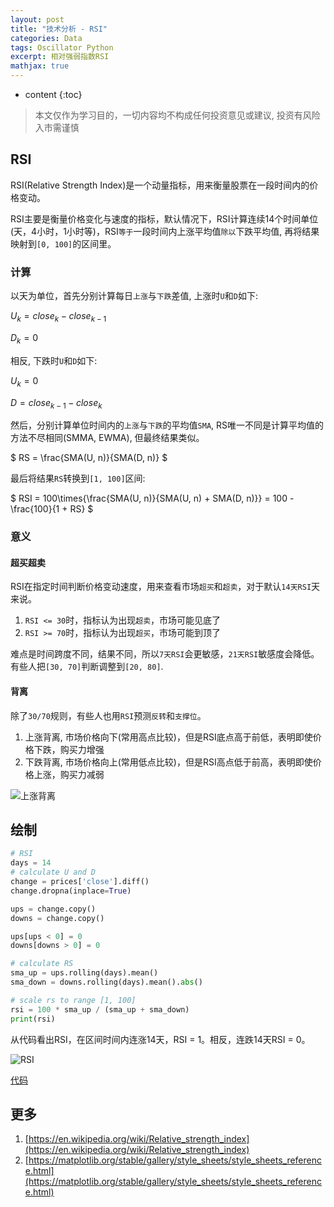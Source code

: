 ```yaml
---
layout: post
title: "技术分析 - RSI"
categories: Data
tags: Oscillator Python
excerpt: 相对强弱指数RSI
mathjax: true
---
```


* content
{:toc}

> 本文仅作为学习目的，一切内容均不构成任何投资意见或建议, 投资有风险入市需谨慎

## RSI

RSI(Relative Strength Index)是一个动量指标，用来衡量股票在一段时间内的价格变动。

RSI主要是衡量价格变化与速度的指标，默认情况下，RSI计算连续14个时间单位(天，4小时，1小时等)，RSI`等于`一段时间内上涨平均值`除以`下跌平均值, 再将结果映射到`[0, 100]`的区间里。

### 计算

以天为单位，首先分别计算每日`上涨`与`下跌`差值, 上涨时`U`和`D`如下:

$U_k = close_k - close_{k-1}$

$D_k = 0$

相反, 下跌时`U`和`D`如下:

$U_k = 0$

$D=close_{k-1} - close_k$

然后，分别计算单位时间内的`上涨`与`下跌`的平均值`SMA`, RS唯一不同是计算平均值的方法不尽相同(SMMA, EWMA), 但最终结果类似。

$
RS = \frac{SMA(U, n)}{SMA(D, n)}
$

最后将结果`RS`转换到`[1, 100]`区间:

$
RSI = 100\times{\frac{SMA(U, n)}{SMA(U, n) + SMA(D, n)}}
= 100 - \frac{100}{1 + RS}
$

### 意义

#### 超买超卖

RSI在指定时间判断价格变动速度，用来查看市场`超买`和`超卖`，对于默认`14天RSI`天来说。
1. `RSI <= 30`时，指标认为出现`超卖`，市场可能见底了
2. `RSI >= 70`时，指标认为出现`超买`，市场可能到顶了

难点是时间跨度不同，结果不同，所以`7天RSI`会更敏感，`21天RSI`敏感度会降低。有些人把`[30, 70]`判断调整到`[20, 80]`.

#### 背离

除了`30/70`规则，有些人也用`RSI`预测`反转`和`支撑位`。

1. 上涨背离, 市场价格向下(常用高点比较)，但是RSI底点高于前低，表明即使价格下跌，购买力增强
2. 下跌背离, 市场价格向上(常用低点比较)，但是RSI高点低于前高，表明即使价格上涨，购买力减弱

![上涨背离]({{site.static}}/images/investment-rsi-bullish-divergence.png)

## 绘制

```python
# RSI
days = 14
# calculate U and D
change = prices['close'].diff()
change.dropna(inplace=True)

ups = change.copy()
downs = change.copy()

ups[ups < 0] = 0
downs[downs > 0] = 0

# calculate RS
sma_up = ups.rolling(days).mean()
sma_down = downs.rolling(days).mean().abs()

# scale rs to range [1, 100]
rsi = 100 * sma_up / (sma_up + sma_down)
print(rsi)
```

从代码看出RSI，在区间时间内连涨14天，RSI = 1。相反，连跌14天RSI = 0。

![RSI]({{site.static}}/images/investment-lesson-02.png)

[代码](https://github.com/geemaple/learning/blob/main/learn_analysis/lesson-02-rsi.py)

## 更多

1. [https://en.wikipedia.org/wiki/Relative_strength_index](https://en.wikipedia.org/wiki/Relative_strength_index)
2. [https://matplotlib.org/stable/gallery/style_sheets/style_sheets_reference.html](https://matplotlib.org/stable/gallery/style_sheets/style_sheets_reference.html)